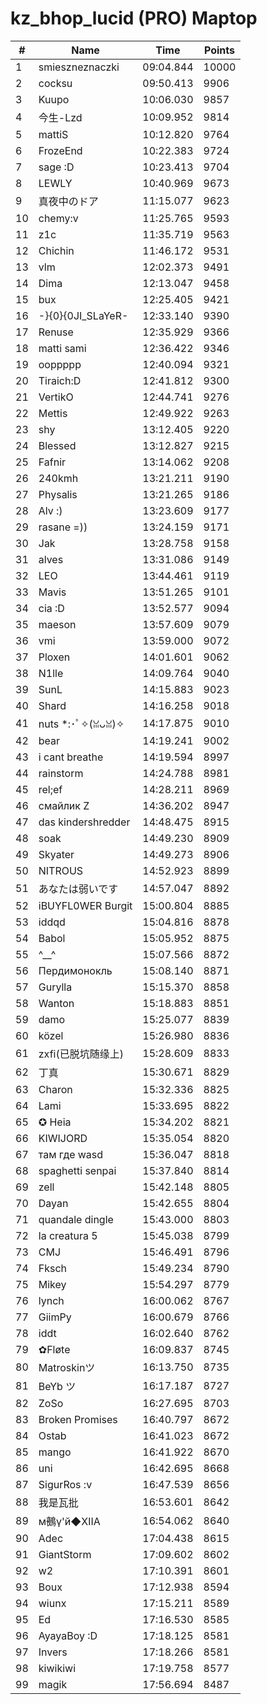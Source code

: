 # kz_bhop_lucid (PRO) Maptop

|  # | Name | Time | Points |
|-------------- | -------------- | -------------- | -------------- | 
| 1 | smieszneznaczki | 09:04.844 | 10000 | 
| 2 | cocksu | 09:50.413 | 9906 | 
| 3 | Kuupo | 10:06.030 | 9857 | 
| 4 | 今生-Lzd | 10:09.952 | 9814 | 
| 5 | mattiS | 10:12.820 | 9764 | 
| 6 | FrozeEnd | 10:22.383 | 9724 | 
| 7 | sage :D | 10:23.413 | 9704 | 
| 8 | LEWLY | 10:40.969 | 9673 | 
| 9 | 真夜中のドア | 11:15.077 | 9623 | 
| 10 | chemy:v | 11:25.765 | 9593 | 
| 11 | z1c | 11:35.719 | 9563 | 
| 12 | Chichin | 11:46.172 | 9531 | 
| 13 | vlm | 12:02.373 | 9491 | 
| 14 | Dima | 12:13.047 | 9458 | 
| 15 | bux | 12:25.405 | 9421 | 
| 16 | -}{0}{0JI_SLaYeR- | 12:33.140 | 9390 | 
| 17 | Renuse | 12:35.929 | 9366 | 
| 18 | matti sami | 12:36.422 | 9346 | 
| 19 | ooppppp | 12:40.094 | 9321 | 
| 20 | Tiraich:D | 12:41.812 | 9300 | 
| 21 | VertikO | 12:44.741 | 9276 | 
| 22 | Mettis | 12:49.922 | 9263 | 
| 23 | shy | 13:12.405 | 9220 | 
| 24 | Blessed | 13:12.827 | 9215 | 
| 25 | Fafnir | 13:14.062 | 9208 | 
| 26 | 240kmh | 13:21.211 | 9190 | 
| 27 | Physalis | 13:21.265 | 9186 | 
| 28 | Alv :) | 13:23.609 | 9177 | 
| 29 | rasane =)) | 13:24.159 | 9171 | 
| 30 | Jak | 13:28.758 | 9158 | 
| 31 | alves | 13:31.086 | 9149 | 
| 32 | LEO | 13:44.461 | 9119 | 
| 33 | Mavis | 13:51.265 | 9101 | 
| 34 | cia :D | 13:52.577 | 9094 | 
| 35 | maeson | 13:57.609 | 9079 | 
| 36 | vmi | 13:59.000 | 9072 | 
| 37 | Ploxen | 14:01.601 | 9062 | 
| 38 | N1lle | 14:09.764 | 9040 | 
| 39 | SunL | 14:15.883 | 9023 | 
| 40 | Shard | 14:16.258 | 9018 | 
| 41 | nuts *:･ﾟ✧(ꈍᴗꈍ)✧ | 14:17.875 | 9010 | 
| 42 | bear | 14:19.241 | 9002 | 
| 43 | i cant breathe | 14:19.594 | 8997 | 
| 44 | rainstorm | 14:24.788 | 8981 | 
| 45 | rel;ef | 14:28.211 | 8969 | 
| 46 | смайлик Z | 14:36.202 | 8947 | 
| 47 | das kindershredder | 14:48.475 | 8915 | 
| 48 | soak | 14:49.230 | 8909 | 
| 49 | Skyater | 14:49.273 | 8906 | 
| 50 | NITROUS | 14:52.923 | 8899 | 
| 51 | あなたは弱いです | 14:57.047 | 8892 | 
| 52 | iBUYFL0WER Burgit | 15:00.804 | 8885 | 
| 53 | iddqd | 15:04.816 | 8878 | 
| 54 | Babol | 15:05.952 | 8875 | 
| 55 | ^__^ | 15:07.566 | 8872 | 
| 56 | Пердимонокль | 15:08.140 | 8871 | 
| 57 | Gurylla | 15:15.370 | 8858 | 
| 58 | Wanton | 15:18.883 | 8851 | 
| 59 | damo | 15:25.077 | 8839 | 
| 60 | közel | 15:26.980 | 8836 | 
| 61 | zxfi(已脱坑随缘上) | 15:28.609 | 8833 | 
| 62 | 丁真 | 15:30.671 | 8829 | 
| 63 | Charon | 15:32.336 | 8825 | 
| 64 | Lami | 15:33.695 | 8822 | 
| 65 | ✪ Heia | 15:34.202 | 8821 | 
| 66 | KIWIJORD | 15:35.054 | 8820 | 
| 67 | там где wasd | 15:36.047 | 8818 | 
| 68 | spaghetti senpai | 15:37.840 | 8814 | 
| 69 | zell | 15:42.148 | 8805 | 
| 70 | Dayan | 15:42.655 | 8804 | 
| 71 | quandale dingle | 15:43.000 | 8803 | 
| 72 | la creatura 5 | 15:45.038 | 8799 | 
| 73 | CMJ | 15:46.491 | 8796 | 
| 74 | Fksch | 15:49.234 | 8790 | 
| 75 | Mikey | 15:54.297 | 8779 | 
| 76 | lynch | 16:00.062 | 8767 | 
| 77 | GiimPy | 16:00.679 | 8766 | 
| 78 | iddt | 16:02.640 | 8762 | 
| 79 | ✿Fløte | 16:09.837 | 8745 | 
| 80 | Matroskinツ | 16:13.750 | 8735 | 
| 81 | BeYb ツ | 16:17.187 | 8727 | 
| 82 | ZoSo | 16:27.695 | 8703 | 
| 83 | Broken Promises | 16:40.797 | 8672 | 
| 84 | Ostab | 16:41.023 | 8672 | 
| 85 | mango | 16:41.922 | 8670 | 
| 86 | uni | 16:42.695 | 8668 | 
| 87 | SigurRos :v | 16:47.539 | 8656 | 
| 88 | 我是瓦批 | 16:53.601 | 8642 | 
| 89 |  м鵺γ'й◆ⅫA | 16:54.062 | 8640 | 
| 90 | Adec | 17:04.438 | 8615 | 
| 91 | GiantStorm | 17:09.602 | 8602 | 
| 92 | w2 | 17:10.391 | 8601 | 
| 93 | Boux | 17:12.938 | 8594 | 
| 94 | wiunx | 17:15.211 | 8589 | 
| 95 | Ed | 17:16.530 | 8585 | 
| 96 | AyayaBoy :D | 17:18.125 | 8581 | 
| 97 | Invers | 17:18.266 | 8581 | 
| 98 | kiwikiwi | 17:19.758 | 8577 | 
| 99 | magik | 17:56.694 | 8487 | 


